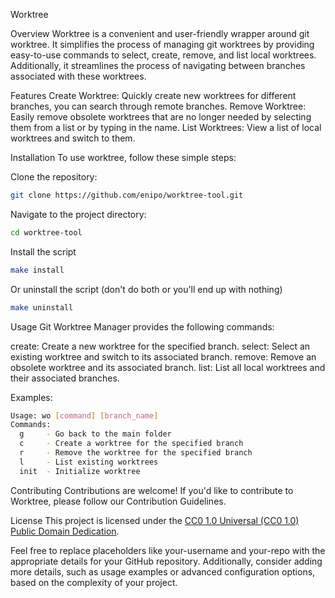 Worktree

Overview
Worktree is a convenient and user-friendly wrapper around git worktree. It simplifies the process of managing git worktrees by providing easy-to-use commands to select, create, remove, and list local worktrees. Additionally, it streamlines the process of navigating between branches associated with these worktrees.

Features
Create Worktree: Quickly create new worktrees for different branches, you can search through remote branches.
Remove Worktree: Easily remove obsolete worktrees that are no longer needed by selecting them from a list or by typing in the name.
List Worktrees: View a list of local worktrees and switch to them.

Installation
To use worktree, follow these simple steps:

Clone the repository:

```bash
git clone https://github.com/enipo/worktree-tool.git
```

Navigate to the project directory:

```bash
cd worktree-tool
```

Install the script
```bash
make install
```

Or uninstall the script (don't do both or you'll end up with nothing)
```bash
make uninstall
```

Usage
Git Worktree Manager provides the following commands:

create: Create a new worktree for the specified branch.
select: Select an existing worktree and switch to its associated branch.
remove: Remove an obsolete worktree and its associated branch.
list: List all local worktrees and their associated branches.

Examples:

```bash
Usage: wo [command] [branch_name]
Commands:
  g     - Go back to the main folder
  c     - Create a worktree for the specified branch
  r     - Remove the worktree for the specified branch
  l     - List existing worktrees
  init  - Initialize worktree
```

Contributing
Contributions are welcome! If you'd like to contribute to Worktree, please follow our Contribution Guidelines.

License
This project is licensed under the [CC0 1.0 Universal (CC0 1.0) Public Domain Dedication](LICENSE).

Feel free to replace placeholders like your-username and your-repo with the appropriate details for your GitHub repository. Additionally, consider adding more details, such as usage examples or advanced configuration options, based on the complexity of your project.
